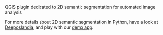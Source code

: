 QGIS plugin dedicated to 2D semantic segmentation for automated image analysis

For more details about 2D semantic segmentation in Python, have a look at [Deeposlandia](https://github.com/oslandia/deeposlandia), and play with our [demo app](http://data.oslandia.io/deeposlandia).
